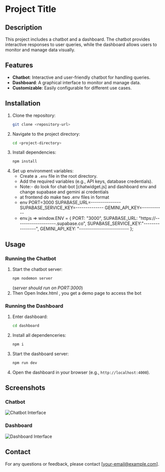 # Project Title

## Description
This project includes a chatbot and a dashboard. The chatbot provides interactive responses to user queries, while the dashboard allows users to monitor and manage data visually.

## Features
- **Chatbot**: Interactive and user-friendly chatbot for handling queries.
- **Dashboard**: A graphical interface to monitor and manage data.
- **Customizable**: Easily configurable for different use cases.

## Installation
1. Clone the repository:
   ```bash
   git clone <repository-url>
   ```
2. Navigate to the project directory:
   ```bash
   cd <project-directory>
   ```
3. Install dependencies:
   ```bash
   npm install
   ```
4. Set up environment variables:
   - Create a `.env` file in the root directory.
   - Add the required variables (e.g., API keys, database credentials).
   - Note:- do look for chat-bot [chatwidget.js] and dashboard env and change supabase and gemini ai credentials
   - at frontend do make two .env files in format
   - env
PORT=3000
SUPABASE_URL=---------------
SUPABASE_SERVICE_KEY=--------------
GEMINI_API_KEY=-----------
   - env.js =>
window.ENV = {
  PORT: "3000",
  SUPABASE_URL: "https://--------------------.supabase.co",
  SUPABASE_SERVICE_KEY:"----------------",
  GEMINI_API_KEY: "-------------------------
};



## Usage

### Running the Chatbot
1. Start the chatbot server:
   ```bash
   npm nodemon server
   ```
   (*server should run on PORT:3000*)
2. Then Open Index.html , you get a demo page to access the bot

### Running the Dashboard
1. Enter dashboard:
   ```bash
   cd dashboard
   ```
2. Install all dependenceries:
   ```bash
   npm i
   ```
3. Start the dashboard server:
   ```bash
   npm run dev
   ```

4. Open the dashboard in your browser (e.g., `http://localhost:4000`).

## Screenshots

### Chatbot  
![Chatbot Interface](./public/Screenshot-chatbot.png)

### Dashboard  
![Dashboard Interface](./public/Screenshot-dashboard.png)


## Contact
For any questions or feedback, please contact [your-email@example.com].
